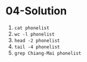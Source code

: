 # 04-Solution
1. `cat phonelist`
2. `wc -l phonelist`
3. `head -2 phonelist`
4. `tail -4 phonelist`
5. `grep Chiang-Mai phonelist`
